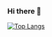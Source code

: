 ### Hi there 👋

[![Top Langs](https://github-readme-stats.vercel.app/api/top-langs/?username=BulboGC)](https://github.com/anuraghazra/github-readme-stats)
